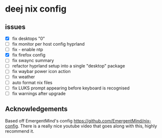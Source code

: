
# deej nix config

## issues

- [x] fix desktops "0"
- [ ] fix monitor per host config hyprland
- [ ] fix - enable ntp
- [x] fix firefox config
- [ ] fix swaync summary
- [ ] refactor hyprland setup into a single "desktop" package
- [ ] fix waybar power icon action
- [ ] fix weather
- [ ] auto format nix files
- [ ] fix LUKS prompt appearing before keyboard is recognised
- [ ] fix warnings after upgrade
 
## Acknowledgements

Based off EmergentMind's config https://github.com/EmergentMind/nix-config. There is a really nice youtube video that goes along with this, highly recommend it. 